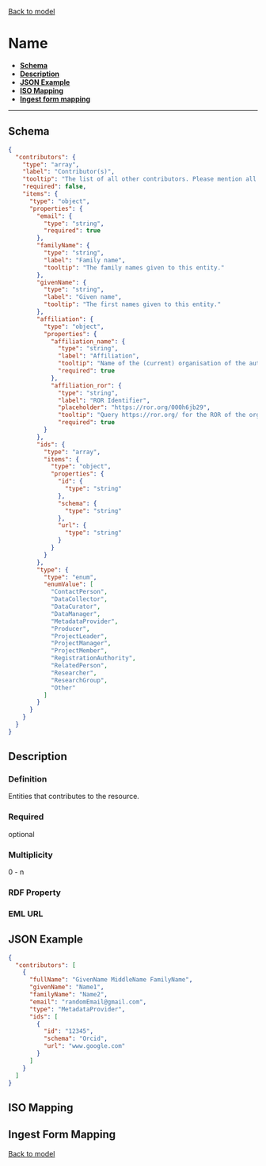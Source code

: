 [Back to model](_base.md)

# Name

- **[Schema](#schema)**
- **[Description](#description)**
- **[JSON Example](#json-example)**
- **[ISO Mapping](#iso-mapping)**
- **[Ingest form mapping](#ingest-form-mapping)**
---
## Schema
```json
{
  "contributors": {
    "type": "array",
    "label": "Contributor(s)",
    "tooltip": "The list of all other contributors. Please mention all persons that were relevant in the creation of the resource.",
    "required": false,
    "items": {
      "type": "object",
      "properties": {
        "email": {
          "type": "string",
          "required": true
        },
        "familyName": {
          "type": "string",
          "label": "Family name",
          "tooltip": "The family names given to this entity."
        },
        "givenName": {
          "type": "string",
          "label": "Given name",
          "tooltip": "The first names given to this entity."
        },
        "affiliation": {
          "type": "object",
          "properties": {
            "affiliation_name": {
              "type": "string",
              "label": "Affiliation",
              "tooltip": "Name of the (current) organisation of the author.",
              "required": true
            },
            "affiliation_ror": {
              "type": "string",
              "label": "ROR Identifier",
              "placeholder": "https://ror.org/000h6jb29",
              "tooltip": "Query https://ror.org/ for the ROR of the organisation",
              "required": true
          }
        },
        "ids": {
          "type": "array",
          "items": {
            "type": "object",
            "properties": {
              "id": {
                "type": "string"
              },
              "schema": {
                "type": "string"
              },
              "url": {
                "type": "string"
              }
            }
          }
        },
        "type": {
          "type": "enum",
          "enumValue": [
            "ContactPerson",
            "DataCollector",
            "DataCurator",
            "DataManager",
            "MetadataProvider",
            "Producer",
            "ProjectLeader",
            "ProjectManager",
            "ProjectMember",
            "RegistrationAuthority",
            "RelatedPerson",
            "Researcher",
            "ResearchGroup",
            "Other"
          ]
        }
      }
    }
  }
}
```
## Description
### Definition
Entities that contributes to the resource. 
### Required
optional
### Multiplicity
0 - n
### RDF Property
### EML URL

## JSON Example
```json
{
  "contributors": [
    {
      "fullName": "GivenName MiddleName FamilyName",
      "givenName": "Name1",
      "familyName": "Name2",
      "email": "randomEmail@gmail.com",
      "type": "MetadataProvider",
      "ids": [
        {
          "id": "12345",
          "schema": "Orcid",
          "url": "www.google.com"
        }
      ]
    }
  ]
}
```
## ISO Mapping
## Ingest Form Mapping


[Back to model](_base.md)
